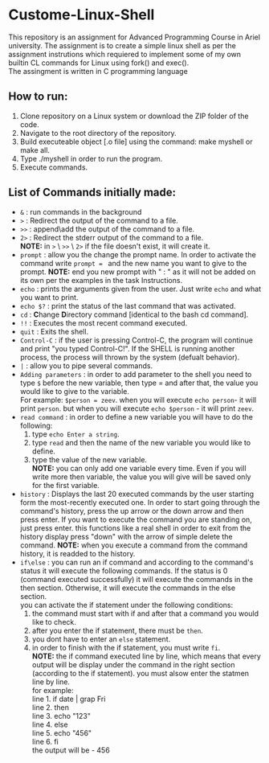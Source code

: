 # Custome-Linux-Shell

This repository is an assignment for Advanced Programming Course in Ariel university. The assignment is to create a simple linux shell as per the assignment instrutions which requiered to implement some of my own builtin CL commands for Linux using fork() and exec().   
The assingment is written in C programming language   

## How to run:
1. Clone repository on a Linux system or download the ZIP folder of the code.   
2. Navigate to the root directory of the repository.   
3. Build executeable object [.o file] using the command: make myshell or make all.   
4. Type ./myshell in order to run the program.   
5. Execute commands.

## List of Commands initially made:
  - `&` : run commands in the background 
  - `>` : Redirect the output of the command to a file. 
  - `>>` : append\add the output of the command to a file. 
  - `2>` : Redirect the stderr output of the command to a file.  
  **NOTE:** in `>` \ `>>` \ `2>` if the file doesn't exist, it will create it.
  - `prompt` : allow you the change the prompt name. In order to activate the command write `prompt = ` and the new name you want to give to the prompt.
  **NOTE:** end you new prompt with " : " as it will not be added on its own per the examples in the task Instructions. 
  - `echo` : prints the arguments given from the user. Just write `echo` and what you want to print.
  - `echo $?` : print the status of the last command that was activated.
  - `cd` : **C**hange **D**irectory command [identical to the bash cd command].
  - `!!` : Executes the most recent command executed.
  - `quit` : Exits the shell.
  - `Control-C` : if the user is pressing Control-C, the program will continue and print "you typed Control-C!". If the SHELL is running another process, the process will thrown by the system (defualt behavior).
  - `|` : allow you to pipe several commands. 
  - `Adding parameters` : in order to add parameter to the shell you need to type `$` before the new variable, then type = and after that, the value you would like to give to the variable.  
For example: `$person = zeev`. when you will execute `echo person`- it will print `person`. but when you will execute `echo $person` - it will print `zeev`.
  - `read command` : in order to define a new variable you will have to do the following:
    1. type `echo Enter a string`.
    2. type  `read` and then the name of the new variable you would like to define.
    3. type the value of the new variable.  
    **NOTE:** you can only add one variable every time. Even if you will write more then variable, the value you will give will be saved only for the first variable. 
  - `history` : Displays the last 20 executed commands by the user starting form the most-recently executed one. In order to start going through the command's history, press the up arrow or the down arrow and then press enter. If you want to execute the command you are standing on, just press enter. this functions like a real shell in order to exit from the history display press "down" with the arrow of simple delete the command.
**NOTE:** when you execute a command from the command history, it is readded to the history.
  - `if\else` : you can run an if command and according to the command's status it will execute the following commands. If the status is 0 (command executed successfully) it will execute the commands in the then section. Otherwise, it will execute the commands in the else section.  
   you can activate the if statement under the following conditions:
    1. the command must start with if and after that a command you would like to check.
    2. after you enter the if statement, there must be `then`.
    3. you dont have to enter an `else` statement.
    4. in order to finish with the if statement, you must write `fi`.  
    **NOTE:** the if command executed line by line, which means that every output will be display under the command in the right section (according to the if statement). you must alsow enter the statmen line by line.   
    for example:   
    line 1. if date | grap Fri   
    line 2. then   
    line 3. echo "123"   
    line 4. else   
    line 5. echo "456"   
    line 6. fi   
    the output will be - 456   

 
 
  
